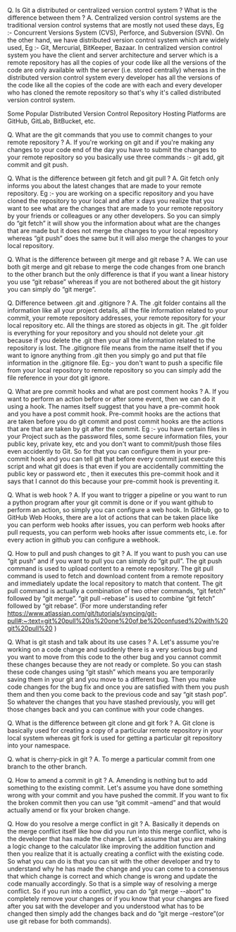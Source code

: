 Q. Is Git a distributed or centralized version control system ? What is the difference between them ?
A. Centralized version control systems are the traditional version control systems that are mostly not used these days, Eg :- Concurrent Versions System (CVS), Perforce, and Subversion (SVN). On the other hand, we have distributed version control system which are widely used, Eg :- Git, Mercurial, BitKeeper, Bazaar. In centralized version control system you have the client and server architecture and server which is a remote repository has all the copies of your code like all the versions of the code are only available with the server (i.e. stored centrally) whereas in the distributed version control system every developer has all the versions of the code like all the copies of the code are with each and every developer who has cloned the remote repository so that's why it's called distributed version control system.

Some Popular Distributed Version Control Repository Hosting Platforms are GitHub, GitLab, BitBucket, etc.

Q. What are the git commands that you use to commit changes to your remote repository ?
A. If you're working on git and if you're making any changes to your code end of the day you have to submit the changes to your remote repository so you basically use three commands :- git add, git commit and git push.

Q. What is the difference between git fetch and git pull ?
A. Git fetch only informs you about the latest changes that are made to your remote repository. Eg :- you are working on a specific repository and you have cloned the repository to your local and after x days you realize that you want to see what are the changes that are made to your remote repository by your friends or colleagues or any other developers. So you can simply do “git fetch” it will show you the information about what are the changes that are made but it does not merge the changes to your local repository whereas “git push” does the same but it will also merge the changes to your local repository.

Q. What is the difference between git merge and git rebase ?
A. We can use both git merge and git rebase to merge the code changes from one branch to the other branch but the only difference is that if you want a linear history you use “git rebase” whereas if you are not bothered about the git history you can simply do “git merge”. 

Q. Difference between .git and .gitignore ?
A. The .git folder contains all the information like all your project details, all the file information related to your commit, your remote repository addresses, your remote repository for your local repository etc. All the things are stored as objects in git. The .git folder is everything for your repository and you should not delete your .git because if you delete the .git then your all the information related to the repository is lost.
The .gitignore file means from the name itself thet if you want to ignore anything from .git then you simply go and put that file information in the .gitignore file. Eg:- you don't want to push a specific file from your local repository to remote repository so you can simply add the file reference in your dot git ignore. 

Q. What are pre commit hooks and what are post comment hooks ?
A. If you want to perform an action before or after some event, then we can do it using a hook. The names itself suggest that you have a pre-commit hook and you have a post commit hook. Pre-commit hooks are the actions that are taken before you do git commit and post commit hooks are the actions that are that are taken by git after the commit. Eg :-  you have certain files in your Project such as the password files, some secure information files, your public key, private key, etc and you don't want to commit/push those files even accidently to Git. So for that you can configure them in your pre-commit hook and you can tell git that before every commit just execute this script and what git does is that even if you are accidentally committing the public key or password etc , then it executes this pre-commit hook and it says that I cannot do this because your pre-commit hook is preventing it. 

Q. What is web hook ?
A. If you want to trigger a pipeline or you want to run a python program after your git commit is done or if you want github to perform an action, so simply you can configure a web hook. In GitHub, go to GitHub Web Hooks, there are a lot of actions that can be taken place like you can perform web hooks after issues, you can perform web hooks after pull requests, you can perform web hooks after issue comments etc, i.e. for every action in github you can configure a webhook.

Q. How to pull and push changes to git ?
A. If you want to push you can use “git push” and if you want to pull you can simply do “git pull”.
The git push command is used to upload content to a remote repository. The git pull command is used to fetch and download content from a remote repository and immediately update the local repository to match that content. The git pull command is actually a combination of two other commands, “git fetch” followed by “git merge”. “git pull –rebase” is used to combine “git fetch” followed by “git rebase”. (For more understanding refer https://www.atlassian.com/git/tutorials/syncing/git-pull#:~:text=git%20pull%20is%20one%20of,be%20confused%20with%20git%20pull%20 )

Q. What is git stash and talk about its use cases ?
A. Let's assume you're working on a code change and suddenly there is a very serious bug and you want to move from this code to the other bug and you cannot commit these changes because they are not ready or complete. So you can stash these code changes using “git stash” which means you are temporarily saving them in your git and you move to a different bug. Then you make code changes for the bug fix and once you are satisfied with them you push them and then you come back to the previous code and say “git stash pop”. So whatever the changes that you have stashed previously, you will get those changes back and you can continue with your code changes.

Q. What is the difference between git clone and git fork ?
A. Git clone is basically used for creating a copy of a particular remote repository in your local system whereas git fork is used for getting a particular git repository into your namespace. 

Q. what is cherry-pick in git ?
A. To merge a particular commit from one branch to the other branch.

Q. How to amend a commit in git ?
A. Amending is nothing but to add something to the existing commit. Let's assume you have done something wrong with your commit and you have pushed the commit. If you want to fix the broken commit then you can use “git commit –amend” and that would actually amend or fix your broken change. 

Q. How do you resolve a merge conflict in git ?
A. Basically it depends on the merge conflict itself like how did you run into this merge conflict,  who is the developer that has made the change. Let's assume that you are making a logic change to the calculator like improving the addition function and then you realize that it is actually creating a conflict with the existing code. So what you can do is that you can sit with the other developer and try to understand why he has made the change and you can come to a consensus that which change is correct and which change is wrong and update the code manually accordingly. So that is a simple way of resolving a merge conflict. So if you run into a conflict, you can do “git merge --abort” to completely remove your changes or if you know that your changes are fixed after you sat with the developer and you understood what has to be changed then simply add the changes back and do “git merge –restore”(or use git rebase for both commands). 



